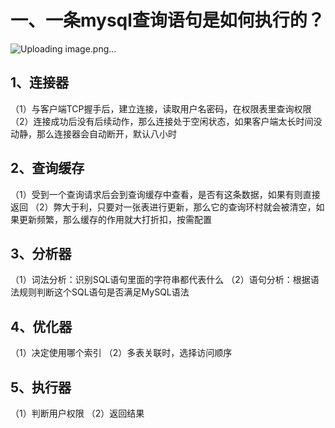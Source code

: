 # 一、一条mysql查询语句是如何执行的？
![Uploading image.png…]()
## 1、连接器
（1）与客户端TCP握手后，建立连接，读取用户名密码，在权限表里查询权限
（2）连接成功后没有后续动作，那么连接处于空闲状态，如果客户端太长时间没动静，那么连接器会自动断开，默认八小时
## 2、查询缓存
（1）受到一个查询请求后会到查询缓存中查看，是否有这条数据，如果有则直接返回
（2）弊大于利，只要对一张表进行更新，那么它的查询环村就会被清空，如果更新频繁，那么缓存的作用就大打折扣，按需配置
## 3、分析器
（1）词法分析：识别SQL语句里面的字符串都代表什么
（2）语句分析：根据语法规则判断这个SQL语句是否满足MySQL语法
## 4、优化器
（1）决定使用哪个索引
（2）多表关联时，选择访问顺序
## 5、执行器
（1）判断用户权限
（2）返回结果
